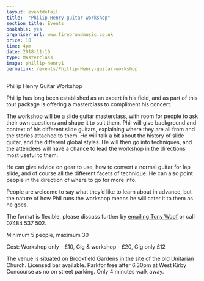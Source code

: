 ```yaml
---
layout: eventdetail
title:  "Philip Henry guitar workshop"
section_title: Events
bookable: yes
organiser_url: www.firebrandmusic.co.uk
price: 10
time: 4pm
date: 2018-11-16
type: Masterclass
image: phillip-henry1
permalink: /events/Phillip-Henry-guitar-workshop
---
```


Phillip Henry Guitar Workshop

Phillip has long been established as an expert in his field, and as part of this tour package is offering a masterclass to compliment his concert.

The workshop will be a slide guitar masterclass, with room for people to ask their own questions and shape it to suit them. Phil will give background and context of his different slide guitars, explaining where they are all from and the stories attached to them. He will talk a bit about the history of slide guitar, and the different global styles. He will then go into techniques, and the attendees will have a chance to lead the workshop in the directions most useful to them.

He can give advice on gear to use, how to convert a normal guitar for lap slide, and of course all the different facets of technique. He can also point people in the direction of where to go for more info.

People are welcome to say what they’d like to learn about in advance, but the nature of how Phil runs the workshop means he will cater it to them as he goes.

The format is flexible, please discuss further by [emailing Tony Woof](Tonywoof@yahoo.co.uk) or call 07484 537 502.

Minimum 5 people, maximum 30

Cost: Workshop only - £10, Gig & workshop - £20, Gig only £12

The venue is situated on Brookfield Gardens in the site of the old Unitarian Church. Licensed bar available. Parkfor free after 6.30pm at West Kirby Concourse as no on street parking. Only 4 minutes walk away.
